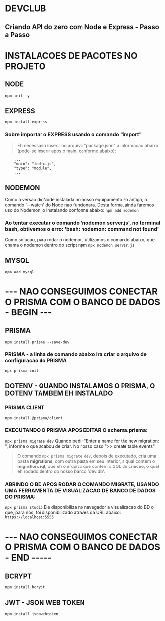 # DEVCLUB

## Criando API do zero com Node e Express - Passo a Passo

# INSTALACOES DE PACOTES NO PROJETO

## NODE
`npm init -y`

## EXPRESS
`npm install express`

### Sobre importar o EXPRESS usando o comando "import"
> Eh necessario inserir no arquivo "package.json" a informacao abaixo (pode-se inserir apos o main, conforme abaixo):
```
    ...
    "main": "index.js",
    "type": "module",
    ...
```

## NODEMON 
Como a versao do Node instalada no nosso equipamento eh antiga, o comando '--watch' do Node nao funcionara. Desta forma, ainda faremos uso do Nodemon, o instalando conforme abaixo:
`npm add nodemon`
### Ao tentar executar o comando 'nodemon server.js', no terminal bash, obtivemos o erro: 'bash: nodemon: command not found'
Como solucao, para rodar o nodemon, utilizamos o comando abaixo, que chama o nodemon dentro do script npm
`npx nodemon server.js`

## MYSQL
`npm add mysql`


# --- NAO CONSEGUIMOS CONECTAR O PRISMA COM O BANCO DE DADOS - BEGIN ---
## PRISMA
`npm install prisma --save-dev`
### PRISMA - a linha de comando abaixo ira criar o arquivo de configuracao do PRISMA
`npx prisma init`

## DOTENV - QUANDO INSTALAMOS O PRISMA, O DOTENV TAMBEM EH INSTALADO

### PRISMA CLIENT
`npm install @prisma/client`

### EXECUTANDO O PRISMA APOS EDITAR O **schema.prisma**:
`npx prisma migrate dev`
Quando pedir "Enter a name for the new migration: ", informe o que acabou de criar. No nosso caso ">> create table events"
> O comando `npx prisma migrate dev`, depois de executado, cria uma pasta **migrations**, com outra pasta em seu interior, a qual contem o **migration.sql**, que eh o arquivo que contem o SQL de criacao, o qual eh rodado dentro do nosso banco 'dev.db'.

### ABRINDO O BD APOS RODAR O COMANDO MIGRATE, USANDO UMA FERRAMENTA DE VISUALIZACAO DE BANCO DE DADOS DO PRISMA:
`npx prisma studio`
Ele disponibiliza no navegador a visualizacao do BD o que, para nos, foi disponibilizado atraves da URL abaixo:
`https://localhost:5555`

# --- NAO CONSEGUIMOS CONECTAR O PRISMA COM O BANCO DE DADOS - END -----

## BCRYPT
`npm install bcrypt`

## JWT - JSON WEB TOKEN
`npm install jsonwebtoken`